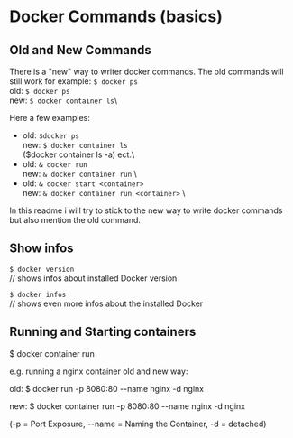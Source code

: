 # Docker Commands (basics)

## Old and New Commands
There is a "new" way to writer docker commands. The old commands will still work for example: `$ docker ps` \
old: `$ docker ps` \
new: `$ docker container ls`\

Here a few examples:
-   old: `$docker ps`\
    new: `$ docker container ls`\
        ($docker container ls -a) ect.\
-   old: `& docker run`\
    new: `& docker container run` \
-   old: `& docker start <container>`\
    new: `& docker container run <container>` \ 

In this readme i will try to stick to the new way to write docker commands but also mention the old command.

## Show infos






`$ docker version`\
// shows infos about installed Docker version

`$ docker infos`\
// shows even more infos about the installed Docker



## Running and Starting containers
$ docker container run

e.g. running a nginx container old and new way:

old:
$ docker run -p 8080:80 --name nginx -d nginx

new:
$ docker container run -p 8080:80 --name nginx -d nginx

(-p = Port Exposure, --name = Naming the Container, -d = detached)


